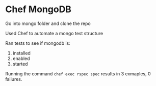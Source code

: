# Chef MongoDB

Go into mongo folder and clone the repo


Used Chef to automate a mongo test structure

Ran tests to see if mongodb is:

1. installed
2. enabled
3. started

Running the command `chef exec rspec spec` results in 3 exmaples, 0 faliures.
